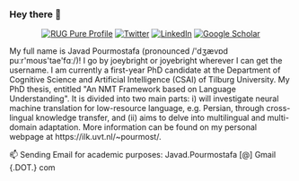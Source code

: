 ### Hey there 👋
<p align="center">
  <a href="https://www.researchgate.net/profile/Javad-Pourmostafa-Roshan-Sharami-2"><img alt="RUG Pure Profile" title="RUG Pure Profile" src="https://tinyurl.com/rug-pure-shield"></a>
  <a href="https://twitter.com/JPourmostafa"><img alt="Twitter" title="Twitter" src="https://img.shields.io/badge/Twitter-1DA1F2?style=for-the-badge&logo=twitter&logoColor=white"/></a>
  <a href="https://www.linkedin.com/in/javadpourmostafa//"><img alt="LinkedIn" title="LinkedIn"src="https://img.shields.io/badge/linkedin-%230077B5.svg?&style=for-the-badge&logo=linkedin&logoColor=white"></a>
  <a href="https://scholar.google.com/citations?user=xqccd64AAAAJ&hl=en"><img alt="Google Scholar" title="Google Scholar"src="https://img.shields.io/badge/scholar-77a9fa.svg?&style=for-the-badge&logo=google-scholar&logoColor=white"></a>
</p>
My full name is Javad Pourmostafa (pronounced /'dʒævɒd puːr'moʊs'tae'fɑː/)! I go by joeybright or joyebright wherever I can get the username. I am currently a first-year PhD candidate at the Department of Cognitive Science and Artificial Intelligence (CSAI) of Tilburg University. My PhD thesis, entitled "An NMT Framework based on Language Understanding". It is divided into two main parts: i) will investigate neural machine translation for low-resource language, e.g. Persian, through cross-lingual knowledge transfer, and (ii) aims to delve into multilingual and multi-domain adaptation. More information can be found on my personal webpage at https://ilk.uvt.nl/~pourmost/.

📫 Sending Email for academic purposes: Javad.Pourmostafa [@] Gmail {.DOT.} com

